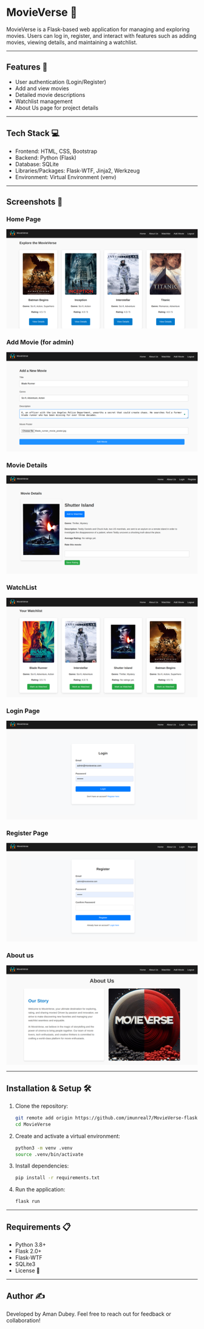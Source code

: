 # MovieVerse 🎥

MovieVerse is a Flask-based web application for managing and exploring movies. Users can log in, register, and interact with features such as adding movies, viewing details, and maintaining a watchlist.

---

## Features 🚀

-   User authentication (Login/Register)
-   Add and view movies
-   Detailed movie descriptions
-   Watchlist management
-   About Us page for project details

---

## Tech Stack 💻

-   Frontend: HTML, CSS, Bootstrap
-   Backend: Python (Flask)
-   Database: SQLite
-   Libraries/Packages: Flask-WTF, Jinja2, Werkzeug
-   Environment: Virtual Environment (venv)

---

## Screenshots 📸

### Home Page

![Home Page](static/screenshots/home.png)

### Add Movie (for admin)

![Add Movie](static/screenshots/add_movie.png)

### Movie Details

![Movie Details](static/screenshots/movie_details.png)

### WatchList

![WatchList](static/screenshots/watchlist.png)

### Login Page

![Login Page](static/screenshots/login.png)

### Register Page

![Register Page](static/screenshots/register.png)

### About us

![About Us](static/screenshots/aboutus.png)

---

## Installation & Setup 🛠️

1. Clone the repository:

    ```bash
    git remote add origin https://github.com/imunreal7/MovieVerse-flask.git
    cd MovieVerse
    ```

2. Create and activate a virtual environment:

    ```bash
    python3 -m venv .venv
    source .venv/bin/activate
    ```

3. Install dependencies:

    ```bash
    pip install -r requirements.txt
    ```

4. Run the application:

    ```bash
    flask run
    ```

---

## Requirements 📋

-   Python 3.8+
-   Flask 2.0+
-   Flask-WTF
-   SQLite3
-   License 📄

---

## Author ✍️

Developed by Aman Dubey. Feel free to reach out for feedback or collaboration!

